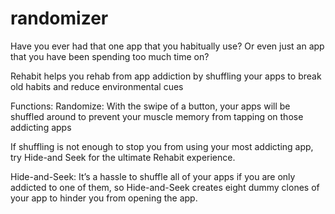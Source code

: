 # randomizer
Have you ever had that one app that you habitually use?
Or even just an app that you have been spending too much time on?


Rehabit helps you rehab from app addiction by shuffling your apps to break old habits and reduce environmental cues

Functions:
Randomize: With the swipe of a button, your apps will be shuffled around to prevent your muscle memory from tapping on those addicting apps

If shuffling is not enough to stop you from using your most addicting app, try Hide-and Seek for the ultimate Rehabit experience.

Hide-and-Seek: It’s a hassle to shuffle all of your apps if you are only addicted to one of them, so Hide-and-Seek creates eight dummy clones of your app to hinder you from opening the app. 
